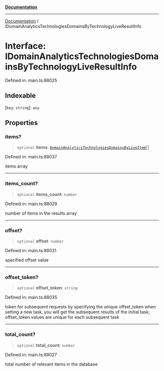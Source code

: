 [**Documentation**](../README.md)

***

[Documentation](../README.md) / IDomainAnalyticsTechnologiesDomainsByTechnologyLiveResultInfo

# Interface: IDomainAnalyticsTechnologiesDomainsByTechnologyLiveResultInfo

Defined in: main.ts:88025

## Indexable

\[`key`: `string`\]: `any`

## Properties

### items?

> `optional` **items**: [`DomainAnalyticsTechnologiesDomainsByLiveItem`](../classes/DomainAnalyticsTechnologiesDomainsByLiveItem.md)[]

Defined in: main.ts:88037

items array

***

### items\_count?

> `optional` **items\_count**: `number`

Defined in: main.ts:88029

number of items in the results array

***

### offset?

> `optional` **offset**: `number`

Defined in: main.ts:88031

specified offset value

***

### offset\_token?

> `optional` **offset\_token**: `string`

Defined in: main.ts:88035

token for subsequent requests
by specifying the unique offset_token when setting a new task, you will get the subsequent results of the initial task;
offset_token values are unique for each subsequent task

***

### total\_count?

> `optional` **total\_count**: `number`

Defined in: main.ts:88027

total number of relevant items in the database
